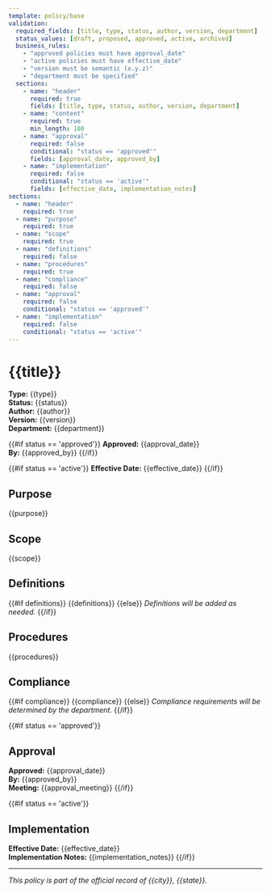 ```yaml
---
template: policy/base
validation:
  required_fields: [title, type, status, author, version, department]
  status_values: [draft, proposed, approved, active, archived]
  business_rules:
    - "approved policies must have approval_date"
    - "active policies must have effective_date"
    - "version must be semantic (x.y.z)"
    - "department must be specified"
  sections:
    - name: "header"
      required: true
      fields: [title, type, status, author, version, department]
    - name: "content"
      required: true
      min_length: 100
    - name: "approval"
      required: false
      conditional: "status == 'approved'"
      fields: [approval_date, approved_by]
    - name: "implementation"
      required: false
      conditional: "status == 'active'"
      fields: [effective_date, implementation_notes]
sections:
  - name: "header"
    required: true
  - name: "purpose"
    required: true
  - name: "scope"
    required: true
  - name: "definitions"
    required: false
  - name: "procedures"
    required: true
  - name: "compliance"
    required: false
  - name: "approval"
    required: false
    conditional: "status == 'approved'"
  - name: "implementation"
    required: false
    conditional: "status == 'active'"
---
```


# {{title}}

**Type:** {{type}}  
**Status:** {{status}}  
**Author:** {{author}}  
**Version:** {{version}}  
**Department:** {{department}}

{{#if status == 'approved'}} **Approved:** {{approval_date}}  
**By:** {{approved_by}} {{/if}}

{{#if status == 'active'}} **Effective Date:** {{effective_date}} {{/if}}

## Purpose

{{purpose}}

## Scope

{{scope}}

## Definitions

{{#if definitions}} {{definitions}} {{else}} _Definitions will be added as
needed._ {{/if}}

## Procedures

{{procedures}}

## Compliance

{{#if compliance}} {{compliance}} {{else}} _Compliance requirements will be
determined by the department._ {{/if}}

{{#if status == 'approved'}}

## Approval

**Approved:** {{approval_date}}  
**By:** {{approved_by}}  
**Meeting:** {{approval_meeting}} {{/if}}

{{#if status == 'active'}}

## Implementation

**Effective Date:** {{effective_date}}  
**Implementation Notes:** {{implementation_notes}} {{/if}}

---

_This policy is part of the official record of {{city}}, {{state}}._
